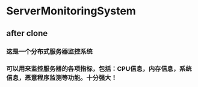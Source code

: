 # ServerMonitoringSystem

## after clone

### 这是一个分布式服务器监控系统
### 可以用来监控服务器的各项指标，包括：CPU信息，内存信息，系统信息，恶意程序监测等功能。十分强大！
